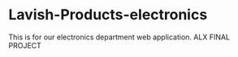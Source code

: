 # Lavish-Products-electronics
This is for our electronics department web application. ALX FINAL PROJECT
